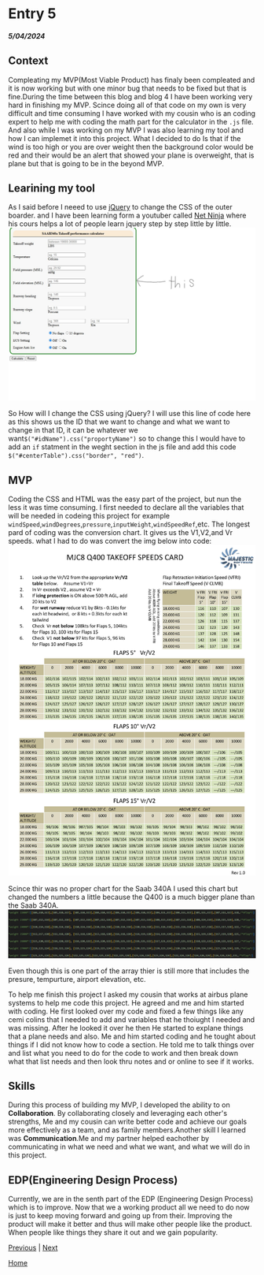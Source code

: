 # Entry 5
##### 5/04/2024

## Context

Compleating my MVP(Most Viable Product) has finaly been compleated and it is now working but with one minor bug that needs to be fixed but that is fine.During the time between this blog and blog 4 I have been working very hard in finishing my MVP. Scince doing all of that code on my own is very difficult and time consuming I have worked with my cousin who is an coding expert to help me with coding the math part for the calculator in the `.js` file. And also while I was working on my MVP I was also learning my tool and how I can implemet it into this project. What I decided to do Is that if the wind is too high or you are over weight then the background color would be red and their would be an alert that showed your plane is overweight, that is plane but that is going to be in the beyond MVP.


## Learining my tool

As I said before I neeed to use [jQuery](https://jquery.com/) to change the CSS of the outer boarder. and I have been learning form a youtuber called [Net Ninja](https://www.youtube.com/@NetNinja) where his cours helps a lot of people learn jquery step by step little by little.
![](<../img/Screenshot 2024-05-05 105525.jpg>)

So How will I change the CSS using jQuery? I will use this line of code here as this shows us the ID that we want to change and what we want to change in that ID, it can be whatever we want`$("#idName").css("proportyName")` so to change this I would have to add an `if` statment in the weght section in the js file and add this code `$("#centerTable").css("border", "red")`.

## MVP

Coding the CSS and HTML was the easy part of the project, but nun the less it was time consuming. I first needed to declare all the variables that will be needed in codeing this project for example `windSpeed`,`windDegrees`,`pressure`,`inputWeight`,`windSpeedRef`,etc. The longest pard of coding was the conversion chart. It gives us the V1,V2,and Vr speeds. what I had to do was convert the img below into code:
![](<../img/V-Speed Cal.jpeg>)

Scince thir was no proper chart for the Saab 340A I used this chart but changed the numbers a little because the Q400 is a much bigger plane than the Saab 340A.
![](<../img/Screenshot 2024-05-05 114424.jpg>)

Even though this is one part of the array thier is still more that includes the presure, tempurture, airport elevation, etc.

To help me finish this project I asked my cousin that works at airbus plane systems to help me code this project. He agreed and me and him started with coding. He first looked over my code and fixed a few things like any cemi colins that I needed to add and variables that he thoiught I needed and was missing. After he looked it over he then He started to explane things that a plane needs and also. Me and him started coding and he tought about things if I did not know how to code a section. He told me to talk things over and list what you need to do for the code to work and then break down what that list needs and then look thru notes and or online to see if it works.

## Skills
During this process of building my MVP, I developed the ability to on **Collaboration**. By collaborating closely and leveraging each other's strengths, Me and my cousin can write better code and achieve our goals more effectively as a team, and as family members.Another skill I learned was **Communication**.Me and my partner helped eachother by communicating in what we need and what we want, and what we will do in this project.



## EDP(Engineering Design Process)

Currently, we are in the senth part of the EDP (Engineering Design Process) which is to improve. Now that we a working product all we need to do now is just to keep moving forward and going up from their. Improving the product will make it better and thus will make other people like the product. When people like things they share it out and we gain popularity.




[Previous](entry04.md) | [Next](entry06.md)

[Home](../README.md)